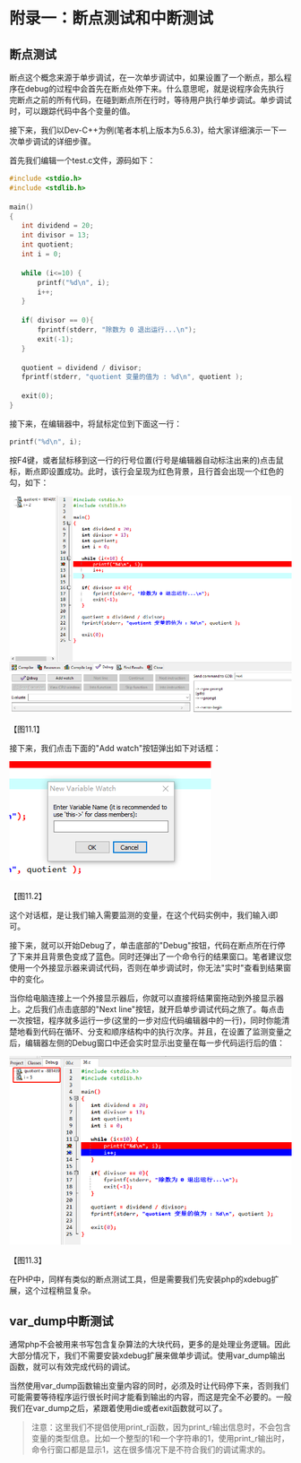 # 附录一：断点测试和中断测试

## 断点测试

断点这个概念来源于单步调试，在一次单步调试中，如果设置了一个断点，那么程序在debug的过程中会首先在断点处停下来。什么意思呢，就是说程序会先执行完断点之前的所有代码，在碰到断点所在行时，等待用户执行单步调试。单步调试时，可以跟踪代码中各个变量的值。

接下来，我们以Dev-C++为例(笔者本机上版本为5.6.3)，给大家详细演示一下一次单步调试的详细步骤。

首先我们编辑一个test.c文件，源码如下：

```c
#include <stdio.h>
#include <stdlib.h>
 
main()
{
   int dividend = 20;
   int divisor = 13;
   int quotient;
   int i = 0;
   
   while (i<=10) {
       printf("%d\n", i);
       i++;
   } 
 
   if( divisor == 0){
       fprintf(stderr, "除数为 0 退出运行...\n");
       exit(-1);
   }
   
   quotient = dividend / divisor;
   fprintf(stderr, "quotient 变量的值为 : %d\n", quotient );
 
   exit(0);
}
```

接下来，在编辑器中，将鼠标定位到下面这一行：

```c
printf("%d\n", i);
```

按F4键，或者鼠标移到这一行的行号位置(行号是编辑器自动标注出来的)点击鼠标，断点即设置成功。此时，该行会呈现为红色背景，且行首会出现一个红色的勾，如下：

![](../images/test_12.png)

【图11.1】

接下来，我们点击下面的"Add watch"按钮弹出如下对话框：

![](../images/test_13.png)

【图11.2】

这个对话框，是让我们输入需要监测的变量，在这个代码实例中，我们输入i即可。

接下来，就可以开始Debug了，单击底部的"Debug"按钮，代码在断点所在行停了下来并且背景色变成了蓝色。同时还弹出了一个命令行的结果窗口。笔者建议您使用一个外接显示器来调试代码，否则在单步调试时，你无法"实时"查看到结果窗中的变化。

当你给电脑连接上一个外接显示器后，你就可以直接将结果窗拖动到外接显示器上。之后我们点击底部的"Next line"按钮，就开启单步调试代码之旅了。每点击一次按钮，程序就多运行一步(这里的一步对应代码编辑器中的一行)，同时你能清楚地看到代码在循环、分支和顺序结构中的执行次序。并且，在设置了监测变量之后，编辑器左侧的Debug窗口中还会实时显示出变量在每一步代码运行后的值：

![](../images/test_14.png)

【图11.3】



在PHP中，同样有类似的断点测试工具，但是需要我们先安装php的xdebug扩展，这个过程稍显复杂。

## var_dump中断测试

通常php不会被用来书写包含复杂算法的大块代码，更多的是处理业务逻辑。因此大部分情况下，我们不需要安装xdebug扩展来做单步调试。使用var_dump输出函数，就可以有效完成代码的调试。

当然使用var_dump函数输出变量内容的同时，必须及时让代码停下来，否则我们可能需要等待程序运行很长时间才能看到输出的内容，而这是完全不必要的。一般我们在var_dump之后，紧跟着使用die或者exit函数就可以了。

> 注意：这里我们不提倡使用print_r函数，因为print_r输出信息时，不会包含变量的类型信息。比如一个整型的1和一个字符串的1，使用print_r输出时，命令行窗口都是显示1，这在很多情况下是不符合我们的调试需求的。